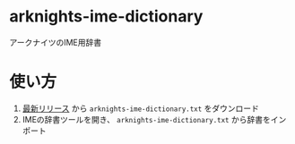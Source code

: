 # arknights-ime-dictionary
アークナイツのIME用辞書

# 使い方
1. [最新リリース](https://github.com/Roadagain/arknights-ime-dictionary/releases/latest) から `arknights-ime-dictionary.txt` をダウンロード
2. IMEの辞書ツールを開き、 `arknights-ime-dictionary.txt` から辞書をインポート

